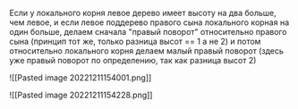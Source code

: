 Если у локального корня левое дерево имеет высоту на два больше, чем левое, и если левое поддерево правого сына локального корная на один больше, делаем сначала "правый поворот" относительно правого сына (принцип тот же, только разница высот == 1 а не 2) и потом относительно локального корня делаем малый правый поворот (здесь уже правый поворот по определению, так как разница высот 2)

![[Pasted image 20221211154001.png]]

![[Pasted image 20221211154228.png]]